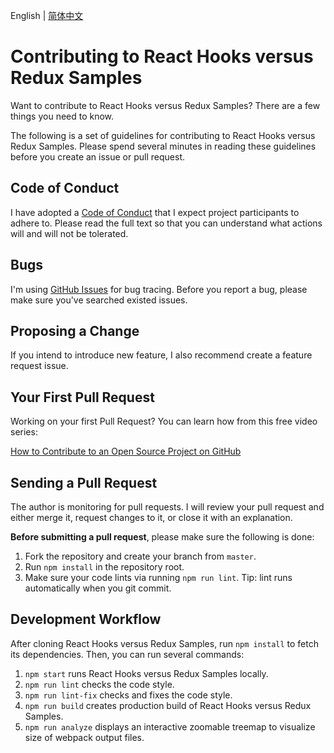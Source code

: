 English | [简体中文](./CONTRIBUTING_zh-CN.md)

# Contributing to React Hooks versus Redux Samples

Want to contribute to React Hooks versus Redux Samples? There are a few things you need to know.

The following is a set of guidelines for contributing to React Hooks versus Redux Samples. Please spend several minutes in reading these guidelines before you create an issue or pull request.

## Code of Conduct

I have adopted a [Code of Conduct](./CODE_OF_CONDUCT.md) that I expect project participants to adhere to. Please read the full text so that you can understand what actions will and will not be tolerated.

## Bugs

I'm using [GitHub Issues](https://github.com/NicolasSchwarzer/react-hooks-versus-redux-samples/issues) for bug tracing. Before you report a bug, please make sure you've searched existed issues.

## Proposing a Change

If you intend to introduce new feature, I also recommend create a feature request issue.

## Your First Pull Request

Working on your first Pull Request? You can learn how from this free video series:

[How to Contribute to an Open Source Project on GitHub](https://egghead.io/courses/how-to-contribute-to-an-open-source-project-on-github)

## Sending a Pull Request

The author is monitoring for pull requests. I will review your pull request and either merge it, request changes to it, or close it with an explanation.

**Before submitting a pull request**, please make sure the following is done:

1. Fork the repository and create your branch from `master`.
2. Run `npm install` in the repository root.
3. Make sure your code lints via running `npm run lint`. Tip: lint runs automatically when you git commit.

## Development Workflow

After cloning React Hooks versus Redux Samples, run `npm install` to fetch its dependencies. Then, you can run several commands:

1. `npm start` runs React Hooks versus Redux Samples locally.
2. `npm run lint` checks the code style.
3. `npm run lint-fix` checks and fixes the code style.
4. `npm run build` creates production build of React Hooks versus Redux Samples.
5. `npm run analyze` displays an interactive zoomable treemap to visualize size of webpack output files.
